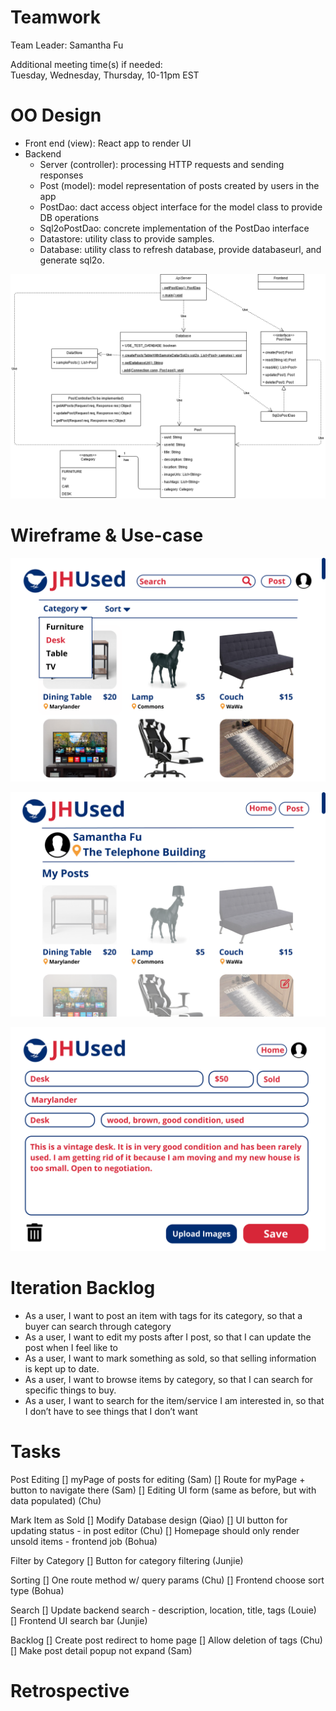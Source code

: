 # Teamwork  
Team Leader: Samantha Fu 

Additional meeting time(s) if needed:  
Tuesday, Wednesday, Thursday, 10-11pm EST

# OO Design  
* Front end (view): React app to render UI
* Backend
  * Server (controller): processing HTTP requests and sending responses
  * Post (model): model representation of posts created by users in the app
  * PostDao: dact access object interface for the model class to provide DB operations
  * Sql2oPostDao: concrete implementation of the PostDao interface 
  * Datastore: utility class to provide samples.
  * Database: utility class to refresh database, provide databaseurl, and generate sql2o.

![](../assets/UML/UML-iteration1.png)

# Wireframe & Use-case  

![](../assets/Wireframe/Wireframe-home-iteration2.png)

![](../assets/Wireframe/Wireframe-myPosts-iteration2.png)

![](../assets/Wireframe/Wireframe-editPost-iteration2.png)

# Iteration Backlog  
* As a user, I want to post an item with tags for its category, so that a buyer can search through category  
* As a user, I want to edit my posts after I post, so that I can update the post when I feel like to  
* As a user, I want to mark something as sold, so that selling information is kept up to date.  
* As a user, I want to browse items by category, so that I can search for specific things to buy.  
* As a user, I want to search for the item/service I am interested in, so that I don’t have to see things that I don’t want 

# Tasks  
Post Editing
[] myPage of posts for editing (Sam)
[] Route for myPage + button to navigate there (Sam)
[] Editing UI form (same as before, but with data populated) (Chu)

Mark Item as Sold
[] Modify Database design (Qiao)
[] UI button for updating status - in post editor (Chu)
[] Homepage should only render unsold items - frontend job (Bohua)

Filter by Category
[] Button for category filtering (Junjie)

Sorting
[] One route method w/ query params (Chu)
[] Frontend choose sort type (Bohua)

Search
[] Update backend search - description, location, title, tags (Louie)
[] Frontend UI search bar (Junjie)

Backlog 
[] Create post redirect to home page
[] Allow deletion of tags (Chu)
[] Make post detail popup not expand (Sam)
# Retrospective  